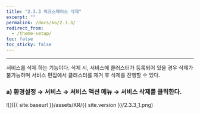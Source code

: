 ```yaml
---
title: "2.3.3 워크스페이스 삭제"
excerpt: ""
permalink: /docs/ko/2.3.3/
redirect_from:
  - /theme-setup/
toc: false
toc_sticky: false
---
```


---
서비스를 삭제 하는 기능이다. 삭제 시, 서비스에 클러스터가 등록되어 있을 경우 삭제가 불가능하며 서비스 편집에서 클러스터를 제거 후 삭제를 진행할 수 있다.

### a\) 환경설정 → 서비스 → 서비스 액션 메뉴 → 서비스 삭제를 클릭한다.
![]({{ site.baseurl }}/assets/KR/{{ site.version }}/2.3.3_1.png)
